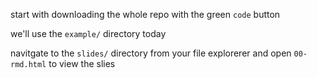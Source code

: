 start with downloading the whole repo with the green `code` button

we'll use the `example/` directory today

navitgate to the `slides/` directory from your file explorerer and open `00-rmd.html` to view the slies
